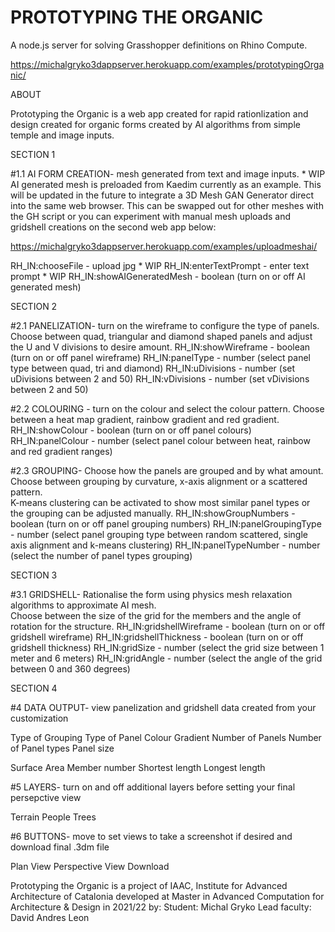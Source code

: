 

# PROTOTYPING THE ORGANIC
A node.js server for solving Grasshopper definitions on Rhino Compute. 


https://michalgryko3dappserver.herokuapp.com/examples/prototypingOrganic/


ABOUT

Prototyping the Organic is a web app created for rapid rationlization and design created for organic forms created by AI algorithms from simple temple and image inputs. 


SECTION 1

#1.1 AI FORM CREATION- mesh generated from text and image inputs. * WIP AI generated mesh is preloaded from Kaedim currently as an example. 
This will be updated in the future to integrate a 3D Mesh GAN Generator direct into the same web browser.
This can be swapped out for other meshes with the GH script or you can experiment with manual mesh uploads and gridshell creations on the second web app below:

https://michalgryko3dappserver.herokuapp.com/examples/uploadmeshai/

RH_IN:chooseFile - upload jpg * WIP
RH_IN:enterTextPrompt - enter text prompt * WIP
RH_IN:showAIGeneratedMesh - boolean (turn on or off AI generated mesh)


SECTION 2

#2.1 PANELIZATION- turn on the wireframe to configure the type of panels.  
Choose between quad, triangular and diamond shaped panels and adjust the U and V divisions to desire amount.
RH_IN:showWireframe - boolean (turn on or off panel wireframe)
RH_IN:panelType - number (select panel type between quad, tri and diamond)
RH_IN:uDivisions - number (set uDivisions between 2 and 50)
RH_IN:vDivisions - number (set vDivisions between 2 and 50)

#2.2 COLOURING - turn on the colour and select the colour pattern.  Choose between a heat map gradient, rainbow gradient and red gradient.
RH_IN:showColour - boolean (turn on or off panel colours)
RH_IN:panelColour - number (select panel colour between heat, rainbow and red gradient ranges)

#2.3 GROUPING- Choose how the panels are grouped and by what amount.  Choose between grouping by curvature, x-axis alignment or a scattered pattern.  
K-means clustering can be activated to show most similar panel types or the grouping can be adjusted manually.
RH_IN:showGroupNumbers - boolean (turn on or off panel grouping numbers)
RH_IN:panelGroupingType - number (select panel grouping type between random scattered, single axis alignment and k-means clustering)
RH_IN:panelTypeNumber - number (select the number of panel types grouping)


SECTION 3

#3.1 GRIDSHELL- Rationalise the form using physics mesh relaxation algorithms to approximate AI mesh.  
Choose between the size of the grid for the members and the angle of rotation for the structure.
RH_IN:gridshellWireframe - boolean (turn on or off gridshell wireframe)
RH_IN:gridshellThickness - boolean (turn on or off gridshell thickness)
RH_IN:gridSize - number (select the grid size between 1 meter and 6 meters)
RH_IN:gridAngle - number (select the angle of the grid between 0 and 360 degrees)


SECTION 4

#4 DATA OUTPUT- view panelization and gridshell data created from your customization

Type of Grouping
Type of Panel
Colour Gradient
Number of Panels
Number of Panel types
Panel size

Surface Area
Member number
Shortest length
Longest length

#5 LAYERS- turn on and off additional layers before setting your final persepctive view

Terrain
People
Trees


#6 BUTTONS- move to set views to take a screenshot if desired and download final .3dm file

Plan View
Perspective View
Download

 
Prototyping the Organic is a project of IAAC, Institute for Advanced Architecture of Catalonia developed at Master in Advanced Computation for Architecture & Design in 2021/22 by:
Student: Michal Gryko  Lead faculty: David Andres Leon
